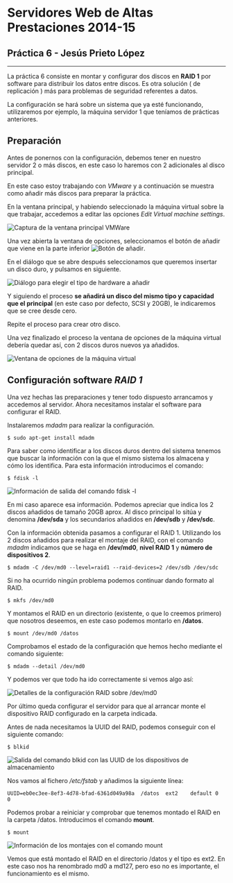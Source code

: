# Servidores Web de Altas Prestaciones 2014-15
## Práctica 6 - Jesús Prieto López

----------

La práctica 6 consiste en montar y configurar dos discos en **RAID 1** por software para distribuir los datos entre discos. Es otra solución ( de replicación ) más para problemas de seguridad referentes a datos.

La configuración se hará sobre un sistema que ya esté funcionando, utilizaremos por ejemplo, la máquina servidor 1 que teníamos de prácticas anteriores.

## Preparación

Antes de ponernos con la configuración, debemos tener en nuestro servidor 2 o más discos, en este caso lo haremos con 2 adicionales al disco principal.

En este caso estoy trabajando con *VMware* y a continuación se muestra como añadir más discos para preparar la práctica.

En la ventana principal, y habiendo seleccionado la máquina virtual sobre la que trabajar, accedemos a editar las opciones *Edit Virtual machine settings*.

![Captura de la ventana principal VMWare](cap1.PNG)

Una vez abierta la ventana de opciones, seleccionamos el botón de añadir que viene en la parte inferior ![Botón de añadir](cap2.PNG).

En el diálogo que se abre después seleccionamos que queremos insertar un disco duro, y pulsamos en siguiente.

![Diálogo para elegir el tipo de hardware a añadir](cap3.PNG)

Y siguiendo el proceso **se añadirá un disco del mismo tipo y capacidad que el principal** (en este caso por defecto, SCSI y 20GB), le indicaremos que se cree desde cero.

Repite el proceso para crear otro disco.

Una vez finalizado el proceso la ventana de opciones de la máquina virtual debería quedar así, con 2 discos duros nuevos ya añadidos.

![Ventana de opciones de la máquina virtual](cap4.PNG)

## Configuración software *RAID 1*

Una vez hechas las preparaciones y tener todo dispuesto arrancamos y accedemos al servidor. Ahora necesitamos instalar el software para configurar el RAID.

Instalaremos *mdadm* para realizar la configuración.

`$ sudo apt-get install mdadm`

Para saber como identificar a los discos duros dentro del sistema tenemos que buscar la información con la que el mismo sistema los almacena y cómo los identifica. Para esta información introducimos el comando:

`$ fdisk -l`

![Información de salida del comando fdisk -l](cap5.PNG)

En mi caso aparece esa información. Podemos apreciar que indica los 2 discos añadidos de tamaño 20GB aprox. Al disco principal lo sitúa y denomina **/dev/sda** y los secundarios añadidos en **/dev/sdb** y **/dev/sdc**.

Con la información obtenida pasamos a configurar el RAID 1. Utilizando los 2 discos añadidos para realizar el montaje del RAID, con el comando *mdadm* indicamos que se haga en **/dev/md0**, **nivel RAID 1** y **número de dispositivos 2**.

`$ mdadm -C /dev/md0 --level=raid1 --raid-devices=2 /dev/sdb /dev/sdc`

Si no ha ocurrido ningún problema podemos continuar dando formato al RAID.

`$ mkfs /dev/md0`

Y montamos el RAID en un directorio (existente, o que lo creemos primero) que nosotros deseemos, en este caso podemos montarlo en **/datos**.

`$ mount /dev/md0 /datos`

Comprobamos el estado de la configuración que hemos hecho mediante el comando siguiente:

`$ mdadm --detail /dev/md0`

Y podemos ver que todo ha ido correctamente si vemos algo así:

![Detalles de la configuración RAID sobre /dev/md0](cap6.PNG)

Por último queda configurar el servidor para que al arrancar monte el dispositivo RAID configurado en la carpeta indicada.

Antes de nada necesitamos la UUID del RAID, podemos conseguir con el siguiente comando:

`$ blkid`

![Salida del comando blkid con las UUID de los dispositivos de almacenamiento](cap7.PNG)


Nos vamos al fichero */etc/fstab* y añadimos la siguiente línea:

`UUID=eb0ec3ee-8ef3-4d78-bfad-6361d049a98a	/datos	ext2	default	0	0`

Podemos probar a reiniciar y comprobar que tenemos montado el RAID en la carpeta /datos. Introducimos el comando **mount**.

`$ mount`

![Información de los montajes con el comando mount](cap8.PNG)

Vemos que está montado el RAID en el directorio /datos y el tipo es ext2. En este caso nos ha renombrado md0 a md127, pero eso no es importante, el funcionamiento es el mismo.